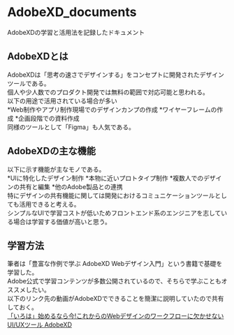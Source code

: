 # AdobeXD_documents
AdobeXDの学習と活用法を記録したドキュメント
<br>

## AdobeXDとは

AdobeXDは「思考の速さでデザインする」をコンセプトに開発されたデザインツールである。
<br>
個人や少人数でのプロダクト開発では無料の範囲で対応可能と思われる。
<br>
以下の用途で活用されている場合が多い
<br>
*Web制作やアプリ制作現場でのデザインカンプの作成
*ワイヤーフレームの作成
*企画段階での資料作成
<br>
同様のツールとして「Figma」も人気である。
<br>

## AdobeXDの主な機能
以下に示す機能が主なモノである。
<br>
*UIに特化したデザイン制作
*本物に近いプロトタイプ制作
*複数人でのデザインの共有と編集
*他のAdobe製品との連携
<br>
特にデザインの共有機能に関しては開発におけるコミュニケーションツールとしても活用できると考える。
<br>
シンプルなUIで学習コストが低いためフロントエンド系のエンジニアを志している場合は学習する価値が高いと思う。
<br>

## 学習方法

筆者は「豊富な作例で学ぶ AdobeXD Webデザイン入門」という書籍で基礎を学習した。
<br>
Adobe公式で学習コンテンツが多数公開されているので、そちらで学ぶこともオススメしたい。
<br>
以下のリンク先の動画がAdobeXDでできることを簡潔に説明していたので共有しておく。
<br>
[「いろは」始めるなら今!これからのWebデザインのワークフローに欠かせないUI/UXツール AdobeXD](https://www.adobe.com/jp/max/2020/sessions/an-introduction-to-adobe-xd-for-ui-and-ux-design-s9036.html)